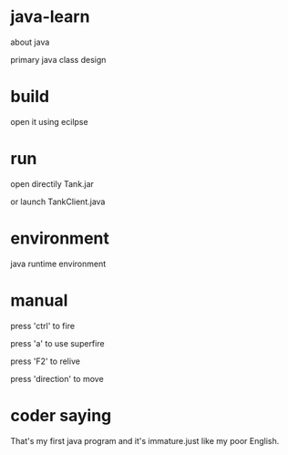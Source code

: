 # java-learn
about java

primary java class design

# build
open it using ecilpse

# run
open directily Tank.jar

or launch TankClient.java

# environment
java runtime environment

# manual
press 'ctrl' to fire

press 'a' to use superfire

press 'F2' to relive 

press 'direction' to move 

# coder saying
That's my first java program and it's immature.just like my poor English.
